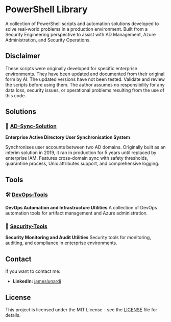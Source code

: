 # PowerShell Library

A collection of PowerShell scripts and automation solutions developed to solve real-world problems in a production environment. Built from a Security Engineering perspective to assist with AD Management, Azure Administration, and Security Operations.

## Disclaimer

These scripts were originally developed for specific enterprise environments. They have been updated and documented from their original form by AI. The updated versions have not been tested. Validate and review the scripts before using them. The author assumes no responsibility for any data loss, security issues, or operational problems resulting from the use of this code.

## Solutions

### 🔄 [AD-Sync-Solution](AD-Sync-Solution/)
**Enterprise Active Directory User Synchronisation System**

Synchronises user accounts between two AD domains. Originally built as an interim solution in 2019, it ran in production for 5 years until replaced by enterprise IAM.
Features cross-domain sync with safety thresholds, quarantine process, Unix attributes support, and comprehensive logging.

## Tools

### 🛠️ [DevOps-Tools](DevOps-Tools/)
**DevOps Automation and Infrastructure Utilities**
A collection of DevOps automation tools for artifact management and Azure administration.

### 🔐 [Security-Tools](Security-Tools/)
**Security Monitoring and Audit Utilities**
Security tools for monitoring, auditing, and compliance in enterprise environments.


## Contact
If you want to contact me:
- **LinkedIn:** [jameslunardi](https://www.linkedin.com/in/jameslunardi/)

## License
This project is licensed under the MIT License - see the [LICENSE](LICENSE) file for details.
